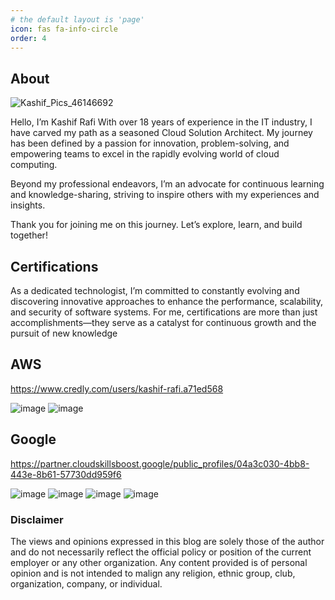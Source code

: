 ```yaml
---
# the default layout is 'page'
icon: fas fa-info-circle
order: 4
---
```


## About
![Kashif_Pics_46146692](https://github.com/user-attachments/assets/5dbb471f-9a2e-4105-81bb-d72606db8299)


Hello, I’m Kashif Rafi
With over 18 years of experience in the IT industry, I have carved my path as a seasoned Cloud Solution Architect. My journey has been defined by a passion for innovation, problem-solving, and empowering teams to excel in the rapidly evolving world of cloud computing.

Beyond my professional endeavors, I’m an advocate for continuous learning and knowledge-sharing, striving to inspire others with my experiences and insights.

Thank you for joining me on this journey. Let’s explore, learn, and build together!

## Certifications
As a dedicated technologist, I’m committed to constantly evolving and discovering innovative approaches to enhance the performance, scalability, and security of software systems. For me, certifications are more than just accomplishments—they serve as a catalyst for continuous growth and the pursuit of new knowledge

## AWS
https://www.credly.com/users/kashif-rafi.a71ed568

![image](https://github.com/user-attachments/assets/18648bd0-378b-4197-8f3e-b9c6cc08c9e1)
![image](https://github.com/user-attachments/assets/fe1a36c4-f104-4957-a55e-930dca781d27)

## Google
https://partner.cloudskillsboost.google/public_profiles/04a3c030-4bb8-443e-8b61-57730dd959f6

![image](https://github.com/user-attachments/assets/20a81e5f-01c8-4f8b-b877-971817ee1065)
![image](https://github.com/user-attachments/assets/f0ece2ed-f5a8-4534-a450-80f76311e3eb)
![image](https://github.com/user-attachments/assets/e90e6c0a-98e0-438e-9bce-ed230686a462)
![image](https://github.com/user-attachments/assets/77aed792-7ca1-45c9-bacd-1642fdd7ef77)

   
### Disclaimer
The views and opinions expressed in this blog are solely those of the author and do not necessarily reflect the official policy or position of the current employer or any other organization. Any content provided is of personal opinion and is not intended to malign any religion, ethnic group, club, organization, company, or individual.
